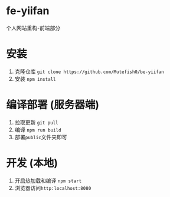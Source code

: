 # fe-yiifan
个人网站重构-前端部分

# 安装
  1. 克隆仓库 `git clone https://github.com/Mutefish0/be-yiifan`
  2. 安装 `npm install`

# 编译部署 (服务器端)
  1. 拉取更新 `git pull`
  2. 编译 `npm run build`
  3. 部署`public`文件夹即可

# 开发 (本地)
  1. 开启热加载和编译 `npm start`
  2. 浏览器访问`http:localhost:8080`
